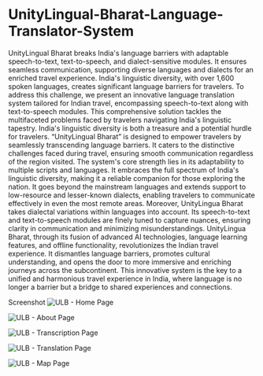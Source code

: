 # UnityLingual-Bharat-Language-Translator-System
UnityLingual Bharat breaks India's language barriers with adaptable speech-to-text, text-to-speech, and dialect-sensitive modules. It ensures seamless communication, supporting diverse languages and dialects for an enriched travel experience.
India's linguistic diversity, with over 1,600 spoken languages, creates significant language barriers for travelers. To address this challenge, we present an innovative language translation system tailored for Indian travel, encompassing speech-to-text along with text-to-speech modules. This comprehensive solution tackles the multifaceted problems faced by travelers navigating India's linguistic tapestry.
India's linguistic diversity is both a treasure and a potential hurdle for travelers. “UnityLingual Bharat” is designed to empower travelers by seamlessly transcending language barriers. It caters to the distinctive challenges faced during travel, ensuring smooth communication regardless of the region visited.
The system's core strength lies in its adaptability to multiple scripts and languages. It embraces the full spectrum of India's linguistic diversity, making it a reliable companion for those exploring the nation. It goes beyond the mainstream languages and extends support to low-resource and lesser-known dialects, enabling travelers to communicate effectively in even the most remote areas.
Moreover, UnityLingua Bharat takes dialectal variations within languages into account. Its speech-to-text and text-to-speech modules are finely tuned to capture nuances, ensuring clarity in communication and minimizing misunderstandings.
UnityLingua Bharat, through its fusion of advanced AI technologies, language learning features, and offline functionality, revolutionizes the Indian travel experience. It dismantles language barriers, promotes cultural understanding, and opens the door to more immersive and enriching journeys across the subcontinent. This innovative system is the key to a unified and harmonious travel experience in India, where language is no longer a barrier but a bridge to shared experiences and connections.

Screenshot
![ULB - Home Page](https://github.com/user-attachments/assets/73d309b7-66e7-4b9d-a278-91abce9a2bbf)

![ULB - About Page](https://github.com/user-attachments/assets/94b68e9b-c8a6-4241-9460-f4762cbc4734)

![ULB - Transcription Page](https://github.com/user-attachments/assets/4ea9d5bd-ff88-446b-86c4-1f42b2ca5722)

![ULB - Translation Page](https://github.com/user-attachments/assets/aed79efd-7f58-4b7a-99ed-840912d153d4)

![ULB - Map Page](https://github.com/user-attachments/assets/4761c225-68d9-4fc6-82de-3508260110d8)

